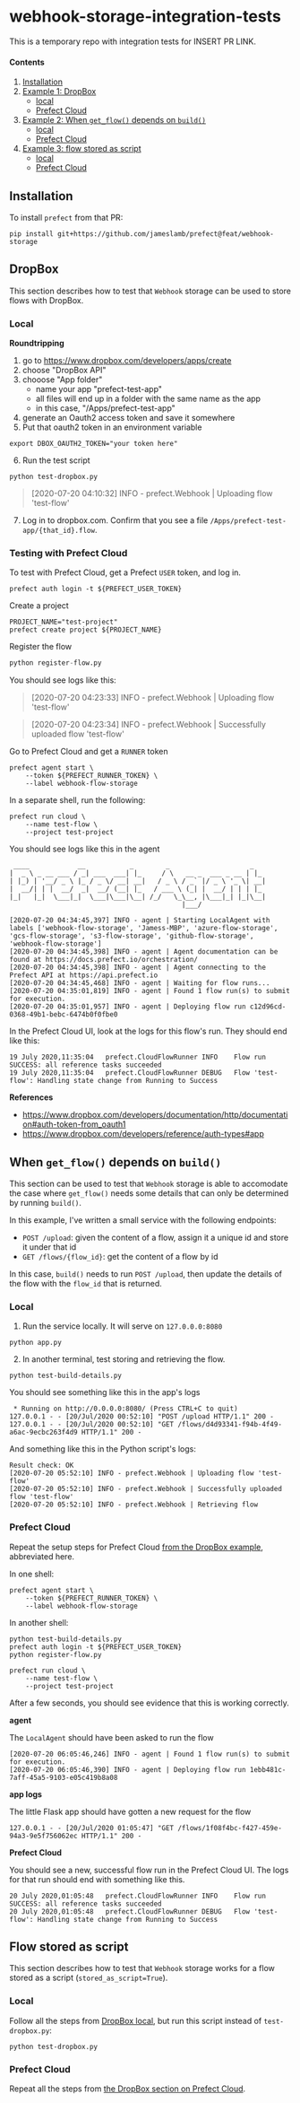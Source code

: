 # webhook-storage-integration-tests

This is a temporary repo with integration tests for INSERT PR LINK.

#### Contents

1. [Installation](#installation)
1. [Example 1: DropBox](#dropbox)
    * [local](#dropbox-local)
    * [Prefect Cloud](#dropbox-cloud)
1. [Example 2: When `get_flow()` depends on `build()`](#get-flow)
    * [local](#get-flow-local)
    * [Prefect Cloud](#get-flow-cloud)
1. [Example 3: flow stored as script](#script)
    * [local](#get-flow-local)
    * [Prefect Cloud](#get-flow-cloud)

## Installation

To install `prefect` from that PR:

```shell
pip install git+https://github.com/jameslamb/prefect@feat/webhook-storage
```

## DropBox <a name="dropbox"></a>

This section describes how to test that `Webhook` storage can be used to store flows with DropBox.

### Local <a name="dropbox-local"></a>

**Roundtripping**

1. go to https://www.dropbox.com/developers/apps/create
2. choose "DropBox API"
3. chooose "App folder"
    - name your app "prefect-test-app"
    - all files will end up in a folder with the same name as the app
    - in this case, "/Apps/prefect-test-app"
4. generate an Oauth2 access token and save it somewhere
5. Put that oauth2 token in an environment variable

```shell
export DBOX_OAUTH2_TOKEN="your token here"
```

6. Run the test script

```shell
python test-dropbox.py
```

> [2020-07-20 04:10:32] INFO - prefect.Webhook | Uploading flow 'test-flow'

7. Log in to dropbox.com. Confirm that you see a file `/Apps/prefect-test-app/{that_id}.flow`.


### Testing with Prefect Cloud <a name="dropbox-cloud"></a>

To test with Prefect Cloud, get a Prefect `USER` token, and log in.

```shell
prefect auth login -t ${PREFECT_USER_TOKEN}
```

Create a project

```shell
PROJECT_NAME="test-project"
prefect create project ${PROJECT_NAME}
```

Register the flow

```python
python register-flow.py
```

You should see logs like this:

> [2020-07-20 04:23:33] INFO - prefect.Webhook | Uploading flow 'test-flow'

>  [2020-07-20 04:23:34] INFO - prefect.Webhook | Successfully uploaded flow 'test-flow'

Go to Prefect Cloud and get a `RUNNER` token

```shell
prefect agent start \
    --token ${PREFECT_RUNNER_TOKEN} \
    --label webhook-flow-storage
```

In a separate shell, run the following:

```shell
prefect run cloud \
    --name test-flow \
    --project test-project
```

You should see logs like this in the agent

```text
 ____            __           _        _                    _
|  _ \ _ __ ___ / _| ___  ___| |_     / \   __ _  ___ _ __ | |_
| |_) | '__/ _ \ |_ / _ \/ __| __|   / _ \ / _` |/ _ \ '_ \| __|
|  __/| | |  __/  _|  __/ (__| |_   / ___ \ (_| |  __/ | | | |_
|_|   |_|  \___|_|  \___|\___|\__| /_/   \_\__, |\___|_| |_|\__|
                                           |___/

[2020-07-20 04:34:45,397] INFO - agent | Starting LocalAgent with labels ['webhook-flow-storage', 'Jamess-MBP', 'azure-flow-storage', 'gcs-flow-storage', 's3-flow-storage', 'github-flow-storage', 'webhook-flow-storage']
[2020-07-20 04:34:45,398] INFO - agent | Agent documentation can be found at https://docs.prefect.io/orchestration/
[2020-07-20 04:34:45,398] INFO - agent | Agent connecting to the Prefect API at https://api.prefect.io
[2020-07-20 04:34:45,468] INFO - agent | Waiting for flow runs...
[2020-07-20 04:35:01,819] INFO - agent | Found 1 flow run(s) to submit for execution.
[2020-07-20 04:35:01,957] INFO - agent | Deploying flow run c12d96cd-0368-49b1-bebc-6474b0f0fbe0
```

In the Prefect Cloud UI, look at the logs for this flow's run. They should end like this:

```text
19 July 2020,11:35:04   prefect.CloudFlowRunner INFO    Flow run SUCCESS: all reference tasks succeeded
19 July 2020,11:35:04   prefect.CloudFlowRunner DEBUG   Flow 'test-flow': Handling state change from Running to Success
```

**References**

* https://www.dropbox.com/developers/documentation/http/documentation#auth-token-from_oauth1
* https://www.dropbox.com/developers/reference/auth-types#app


## When `get_flow()` depends on `build()` <a name="get-flow"></a>

This section can be used to test that `Webhook` storage is able to accomodate the case where `get_flow()` needs some details that can only be determined by running `build()`.

In this example, I've written a small service with the following endpoints:

* `POST /upload`: given the content of a flow, assign it a unique id and store it under that id
* `GET /flows/{flow_id}`: get the content of a flow by id

In this case, `build()` needs to run `POST /upload`, then update the details of the flow with the `flow_id` that is returned.

### Local <a name="get-flow-local"></a>

1. Run the service locally. It will serve on `127.0.0.0:8080`

```shell
python app.py
```

2. In another terminal, test storing and retrieving the flow.

```shell
python test-build-details.py
```

You should see something like this in the app's logs

```text
 * Running on http://0.0.0.0:8080/ (Press CTRL+C to quit)
127.0.0.1 - - [20/Jul/2020 00:52:10] "POST /upload HTTP/1.1" 200 -
127.0.0.1 - - [20/Jul/2020 00:52:10] "GET /flows/d4d93341-f94b-4f49-a6ac-9ecbc263f4d9 HTTP/1.1" 200 -
```

And something like this in the Python script's logs:

```text
Result check: OK
[2020-07-20 05:52:10] INFO - prefect.Webhook | Uploading flow 'test-flow'
[2020-07-20 05:52:10] INFO - prefect.Webhook | Successfully uploaded flow 'test-flow'
[2020-07-20 05:52:10] INFO - prefect.Webhook | Retrieving flow
```

### Prefect Cloud <a name="get-flow-cloud"></a>

Repeat the setup steps for Prefect Cloud [from the DropBox example](#dropbox-cloud), abbreviated here.

In one shell:

```shell
prefect agent start \
    --token ${PREFECT_RUNNER_TOKEN} \
    --label webhook-flow-storage
```

In another shell:

```shell
python test-build-details.py
prefect auth login -t ${PREFECT_USER_TOKEN}
python register-flow.py

prefect run cloud \
    --name test-flow \
    --project test-project
```

After a few seconds, you should see evidence that this is working correctly.

**agent**

The `LocalAgent` should have been asked to run the flow

```text
[2020-07-20 06:05:46,246] INFO - agent | Found 1 flow run(s) to submit for execution.
[2020-07-20 06:05:46,390] INFO - agent | Deploying flow run 1ebb481c-7aff-45a5-9103-e05c419b8a08
```

**app logs**

The little Flask app should have gotten a new request for the flow

```text
127.0.0.1 - - [20/Jul/2020 01:05:47] "GET /flows/1f08f4bc-f427-459e-94a3-9e5f756062ec HTTP/1.1" 200 -
```

**Prefect Cloud**

You should see a new, successful flow run in the Prefect Cloud UI. The logs for that run should end with something like this.

```text
20 July 2020,01:05:48   prefect.CloudFlowRunner INFO    Flow run SUCCESS: all reference tasks succeeded
20 July 2020,01:05:48   prefect.CloudFlowRunner DEBUG   Flow 'test-flow': Handling state change from Running to Success
```

## Flow stored as script <a name="script"></a>

This section describes how to test that `Webhook` storage works for a flow stored as a script (`stored_as_script=True`).

### Local <a name="script-local"></a>

Follow all the steps from [DropBox local](#dropbox-local), but run this script instead of `test-dropbox.py`:

```shell
python test-dropbox.py
```

### Prefect Cloud <a name="script-cloud"></a>

Repeat all the steps from [the DropBox section on Prefect Cloud](#dropbox-cloud).
